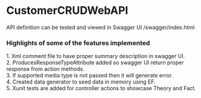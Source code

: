 # CustomerCRUDWebAPI

API definition can be tested and viewed in Swagger UI
<yourHostUrl>/swagger/index.html

<H3>Highlights of some of the features implemented </H3>
1. Xml comment file to have proper summary description in swagger UI. </br>
2. ProducesResponseTypeAttribute added so swagger UI return proper response from action methods. </br>
3. If supported media type is not passed then it will generate error. </br>
4. Created data generator to seed data in memory using EF. </br>
5. Xunit tests are added for controller actions to showcase Theory and Fact.
